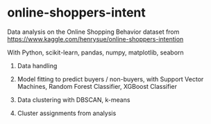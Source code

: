 # online-shoppers-intent

Data analysis on the Online Shopping Behavior dataset from https://www.kaggle.com/henrysue/online-shoppers-intention

With Python, scikit-learn, pandas, numpy, matplotlib, seaborn

1. Data handling

2. Model fitting to predict buyers / non-buyers, with Support Vector Machines, Random Forest Classifier, XGBoost Classifier

3. Data clustering with DBSCAN, k-means

4. Cluster assignments from analysis
